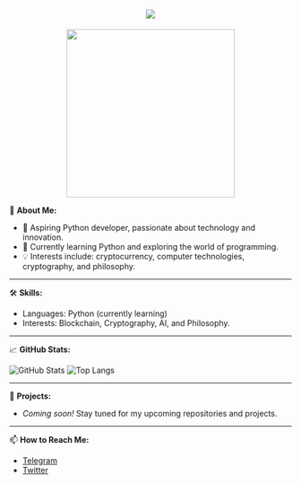<h1 align="center">
  <img src="https://readme-typing-svg.herokuapp.com?font=Fira+Code&weight=600&size=24&pause=1000&color=36BCF7&center=true&vCenter=true&width=800&height=50&lines=Hello%2C+World!+%F0%9F%91%8B;I+am+a+Full-Stack+%7C+Blockchain+%7C+AI+Dev;Open-Source+Contributor+%7C+Automating+Everything;Building+Web3+%7C+Exploring+AI+%E2%9C%A8" />
</h1>

<div align="center">
  
  <img src="https://media.giphy.com/media/QTfX9Ejfra3ZmNxh6B/giphy.gif" width="300">


</div>


🌟 **About Me:**
- 🎯 Aspiring Python developer, passionate about technology and innovation.
- 🌱 Currently learning Python and exploring the world of programming.
- 💡 Interests include: cryptocurrency, computer technologies, cryptography, and philosophy.

---

🛠 **Skills:**
- Languages: Python (currently learning)
- Interests: Blockchain, Cryptography, AI, and Philosophy.

---

📈 **GitHub Stats:**

![GitHub Stats](https://github-readme-stats.vercel.app/api?username=N23eos&show_icons=true&theme=radical)
![Top Langs](https://github-readme-stats.vercel.app/api/top-langs/?username=N23eos&layout=compact&theme=radical)

---

🚀 **Projects:**
- *Coming soon!* Stay tuned for my upcoming repositories and projects.

---

📫 **How to Reach Me:**
- [Telegram](https://t.me/N23eo)
- [Twitter](https://twitter.com/N23eo_n)
